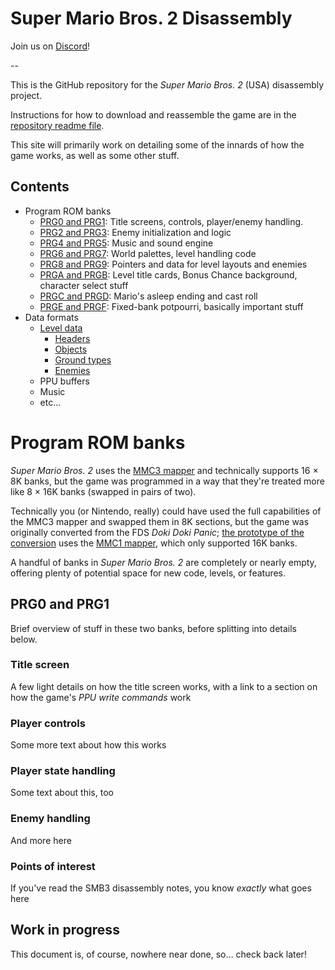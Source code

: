 # Super Mario Bros. 2 Disassembly

Join us on [Discord](https://discord.gg/TsWMMeV)!

--

This is the GitHub repository for the *Super Mario Bros. 2* (USA) disassembly
project.

Instructions for how to download and reassemble the game are in the
[repository readme file](https://github.com/Xkeeper0/smb2).

This site will primarily work on detailing some of the innards of how the game
works, as well as some other stuff.

## Contents

* Program ROM banks
  * [PRG0 and PRG1](#prg0-and-prg1): Title screens, controls, player/enemy handling.
  * [PRG2 and PRG3](#prg2-and-prg3): Enemy initialization and logic
  * [PRG4 and PRG5](#prg4-and-prg5): Music and sound engine
  * [PRG6 and PRG7](#prg6-and-prg7): World palettes, level handling code
  * [PRG8 and PRG9](#prg8-and-prg9): Pointers and data for level layouts and enemies
  * [PRGA and PRGB](#prga-and-prgb): Level title cards, Bonus Chance background, character select stuff
  * [PRGC and PRGD](#prgc-and-prgd): Mario's asleep ending and cast roll
  * [PRGE and PRGF](#prge-and-prgf): Fixed-bank potpourri, basically important stuff
* Data formats
  * [Level data](forats/levels.md)
    * [Headers](formats/levels.md#header)
    * [Objects](formats/levels.md#objects)
    * [Ground types](formats/levels.md#ground-types)
    * [Enemies](formats/levels.md#enemy-layouts)
  * PPU buffers
  * Music
  * etc...




# Program ROM banks

*Super Mario Bros. 2* uses the [MMC3 mapper](https://wiki.nesdev.com/w/index.php/MMC3)
and technically supports 16 &times; 8K banks, but the game was programmed in a
way that they're treated more like 8 &times; 16K banks (swapped in pairs of two).

Technically you (or Nintendo, really) could have used the full capabilities of
the MMC3 mapper and swapped them in 8K sections, but the game was originally
converted from the FDS *Doki Doki Panic*;
[the prototype of the conversion](https://tcrf.net/Proto:Super_Mario_Bros._2_(NES%29))
uses the [MMC1 mapper](https://wiki.nesdev.com/w/index.php/MMC1), which only
supported 16K banks.

A handful of banks in *Super Mario Bros. 2* are completely or nearly empty,
offering plenty of potential space for new code, levels, or features.


## PRG0 and PRG1

Brief overview of stuff in these two banks, before splitting into details below.


### Title screen

A few light details on how the title screen works, with a link to a section on
how the game's *PPU write commands* work


### Player controls

Some more text about how this works


### Player state handling

Some text about this, too


### Enemy handling

And more here


### Points of interest

If you've read the SMB3 disassembly notes, you know *exactly* what goes here


## Work in progress

This document is, of course, nowhere near done, so... check back later!
